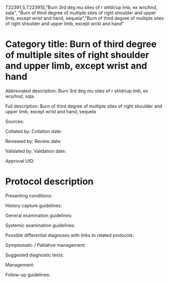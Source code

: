T22391,S,T22391S,"Burn 3rd deg mu sites of r shldr/up lmb, ex wrs/hnd, sqla", "Burn of third degree of multiple sites of right shoulder and upper limb, except wrist and hand, sequela","Burn of third degree of multiple sites of right shoulder and upper limb, except wrist and hand"
# Category title: Burn of third degree of multiple sites of right shoulder and upper limb, except wrist and hand

Abbreviated description: Burn 3rd deg mu sites of r shldr/up lmb, ex wrs/hnd, sqla

Full description: Burn of third degree of multiple sites of right shoulder and upper limb, except wrist and hand, sequela

Sources:

Collated by:
Collation date:

Reviewed by:
Review date:

Validated by:
Validation date:

Approval UID:

# Protocol description

Presenting conditions:

History capture guidelines:

General examination guidelines:

Systemic examination guidelines:

Possible differential diagnoses with links to related protocols:

Symptomatic / Palliative management:

Suggested diagnostic tests:

Management:

Follow-up guidelines:
